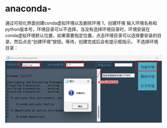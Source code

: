 # anaconda-
通过可视化界面创建conda虚拟环境以及删除环境
1、创建环境
输入环境名称和python版本号，环境目录可以不选择，当没有选择环境目录时，环境安装在conda虚拟环境默认位置，如果需要指定位置，点击环境目录可以选择要安装的目录，然后点击“创建环境”按钮。等待，创建完成后会有提示框指示。
    不选择环境目录：

    
![image](https://github.com/swuljq/anaconda/blob/master/%E5%88%9B%E5%BB%BA%E7%8E%AF%E5%A2%831.png?raw=true)
